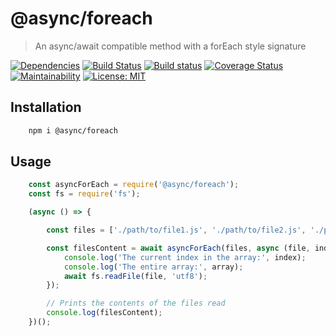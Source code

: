 # @async/foreach

> An async/await compatible method with a forEach style signature

[![Dependencies](http://img.shields.io/david/codearoni/async-foreach.svg)](https://david-dm.org/codearoni/async-foreach)
[![Build Status](https://travis-ci.org/codearoni/async-foreach.svg?branch=master)](https://travis-ci.org/codearoni/async-foreach)
[![Build status](https://ci.appveyor.com/api/projects/status/tho4t7yfg6t5oylt?svg=true)](https://ci.appveyor.com/project/codearoni/async-foreach)
[![Coverage Status](https://coveralls.io/repos/github/codearoni/async-foreach/badge.svg)](https://coveralls.io/github/codearoni/async-foreach)
[![Maintainability](https://api.codeclimate.com/v1/badges/dcd0c5541ad92ce8206e/maintainability)](https://codeclimate.com/github/codearoni/async-foreach/maintainability)
[![License: MIT](https://img.shields.io/badge/License-MIT-yellow.svg)](https://opensource.org/licenses/MIT)

## Installation

```bash
    npm i @async/foreach
```

## Usage

```js
    const asyncForEach = require('@async/foreach');
    const fs = require('fs');

    (async () => {

        const files = ['./path/to/file1.js', './path/to/file2.js', './path/to/file3.js'];

        const filesContent = await asyncForEach(files, async (file, index, array) => {
            console.log('The current index in the array:', index);
            console.log('The entire array:', array);
            await fs.readFile(file, 'utf8');
        });

        // Prints the contents of the files read
        console.log(filesContent);
    })();
```